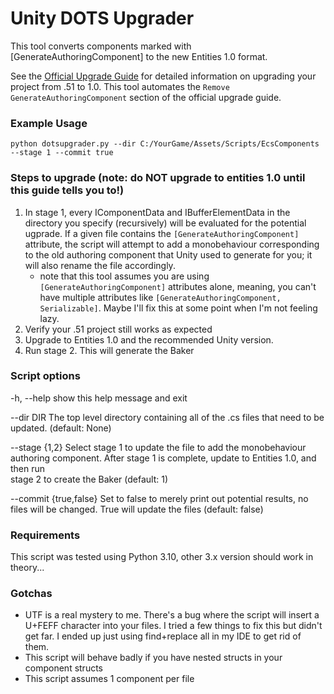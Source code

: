 # Unity DOTS Upgrader

This tool converts components marked with [GenerateAuthoringComponent] to the new Entities 1.0 format.

See the [Official Upgrade Guide](https://docs.unity3d.com/Packages/com.unity.entities@1.0/manual/upgrade-guide.html) for detailed information on upgrading your project from .51 to 1.0. This tool automates the `Remove GenerateAuthoringComponent` section of the official upgrade guide.

### Example Usage

`python dotsupgrader.py --dir C:/YourGame/Assets/Scripts/EcsComponents --stage 1 --commit true`

### Steps to upgrade (note: do NOT upgrade to entities 1.0 until this guide tells you to!)

1. In stage 1, every IComponentData and IBufferElementData in the directory you specify (recursively) will be evaluated for the potential ugprade. If a given file contains the `[GenerateAuthoringComponent]` attribute, the script will attempt to add a monobehaviour corresponding to the old authoring component that Unity used to generate for you; it will also rename the file accordingly.
    - note that this tool assumes you are using `[GenerateAuthoringComponent]` attributes alone, meaning, you can't have multiple attributes like `[GenerateAuthoringComponent, Serializable]`. Maybe I'll fix this at some point when I'm not feeling lazy.
1. Verify your .51 project still works as expected
1. Upgrade to Entities 1.0 and the recommended Unity version.
1. Run stage 2. This will generate the Baker

### Script options

  -h, --help            show this help message and exit

  --dir DIR             The top level directory containing all of the .cs files that need to be updated. (default: None)

  --stage {1,2}         Select stage 1 to update the file to add the monobehaviour authoring component. After stage 1 is complete, update to Entities 1.0, and then run   
                        stage 2 to create the Baker (default: 1)

  --commit {true,false}
                        Set to false to merely print out potential results, no files will be changed. True will update the files (default: false)

### Requirements

This script was tested using Python 3.10, other 3.x version should work in theory...

### Gotchas

* UTF is a real mystery to me. There's a bug where the script will insert a U+FEFF character into your files. I tried a few things to fix this but didn't get far. I ended up just using find+replace all in my IDE to get rid of them.
* This script will behave badly if you have nested structs in your component structs
* This script assumes 1 component per file